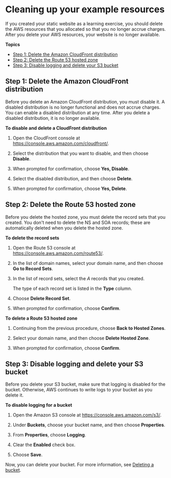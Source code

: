 # Cleaning up your example resources<a name="getting-started-cleanup"></a>

If you created your static website as a learning exercise, you should delete the AWS resources that you allocated so that you no longer accrue charges\. After you delete your AWS resources, your website is no longer available\.

**Topics**
+ [Step 1: Delete the Amazon CloudFront distribution](#getting-started-cleanup-cloudfront)
+ [Step 2: Delete the Route 53 hosted zone](#getting-started-cleanup-route53)
+ [Step 3: Disable logging and delete your S3 bucket](#getting-started-cleanup-s3)

## Step 1: Delete the Amazon CloudFront distribution<a name="getting-started-cleanup-cloudfront"></a>

Before you delete an Amazon CloudFront distribution, you must disable it\. A disabled distribution is no longer functional and does not accrue charges\. You can enable a disabled distribution at any time\. After you delete a disabled distribution, it is no longer available\.

**To disable and delete a CloudFront distribution**

1. Open the CloudFront console at [ https://console\.aws\.amazon\.com/cloudfront/](https://console.aws.amazon.com/cloudfront/)\.

1. Select the distribution that you want to disable, and then choose **Disable**\.

1. When prompted for confirmation, choose **Yes, Disable**\.

1. Select the disabled distribution, and then choose **Delete**\.

1. When prompted for confirmation, choose **Yes, Delete**\.

## Step 2: Delete the Route 53 hosted zone<a name="getting-started-cleanup-route53"></a>

Before you delete the hosted zone, you must delete the record sets that you created\. You don't need to delete the NS and SOA records; these are automatically deleted when you delete the hosted zone\.

**To delete the record sets**

1. Open the Route 53 console at [https://console\.aws\.amazon\.com/route53/](https://console.aws.amazon.com/route53/)\.

1.  In the list of domain names, select your domain name, and then choose **Go to Record Sets**\. 

1. In the list of record sets, select the *A* records that you created\. 

   The type of each record set is listed in the **Type** column\. 

1. Choose **Delete Record Set**\. 

1. When prompted for confirmation, choose **Confirm**\. 

**To delete a Route 53 hosted zone**

1.  Continuing from the previous procedure, choose **Back to Hosted Zones**\. 

1.  Select your domain name, and then choose **Delete Hosted Zone**\. 

1.  When prompted for confirmation, choose **Confirm**\. 

## Step 3: Disable logging and delete your S3 bucket<a name="getting-started-cleanup-s3"></a>

Before you delete your S3 bucket, make sure that logging is disabled for the bucket\. Otherwise, AWS continues to write logs to your bucket as you delete it\.

**To disable logging for a bucket**

1. Open the Amazon S3 console at [https://console\.aws\.amazon\.com/s3/](https://console.aws.amazon.com/s3/)\.

1. Under **Buckets**, choose your bucket name, and then choose **Properties**\.

1. From **Properties**, choose **Logging**\.

1. Clear the **Enabled** check box\.

1. Choose **Save**\.

Now, you can delete your bucket\. For more information, see [Deleting a bucket](delete-bucket.md)\.